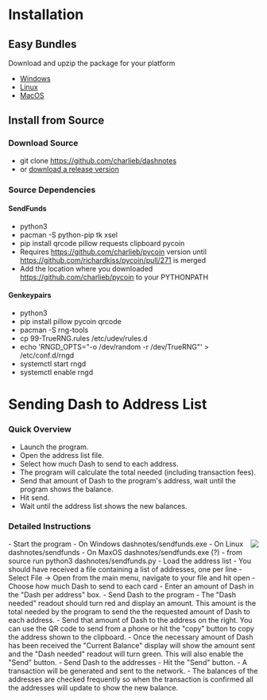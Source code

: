 Installation
============

## Easy Bundles
Download and upzip the package for your platform
- [Windows](http://google.com)
- [Linux](http://google.com)
- [MacOS](http://google.com)


## Install from Source
### Download Source 
- git clone https://github.com/charlieb/dashnotes
- or [download a release version](https://github.com/charlieb/dashnotes/releases)
### Source Dependencies
#### SendFunds
- python3
- pacman -S python-pip tk xsel
- pip install qrcode pillow requests clipboard pycoin
- Requires https://github.com/charlieb/pycoin version until https://github.com/richardkiss/pycoin/pull/271 is merged
- Add the location where you downloaded https://github.com/charlieb/pycoin to
  your PYTHONPATH

#### Genkeypairs
- python3
- pip install pillow pycoin qrcode
- pacman -S rng-tools
- cp 99-TrueRNG.rules /etc/udev/rules.d
- echo 'RNGD_OPTS="-o /dev/random -r /dev/TrueRNG"' > /etc/conf.d/rngd
- systemctl start rngd
- systemctl enable rngd

Sending Dash to Address List
============================
### Quick Overview
- Launch the program.
- Open the address list file.
- Select how much Dash to send to each address.
- The program will calculate the total needed (including transaction fees).
- Send that amount of Dash to the program's address, wait until the program
  shows the balance.
- Hit send.
- Wait until the address list shows the new balances.
### Detailed Instructions
<img align="right" src="https://i.imgur.com/kI4Z8aT.png">
- Start the program
  - On Windows dashnotes/sendfunds.exe
  - On Linux dashnotes/sendfunds
  - On MaxOS dashnotes/sendfunds.exe (?)
  - from source run python3 dashnotes/sendfunds.py
- Load the address list
  - You should have received a file containing a list of addresses, one per line
  - Select File -> Open from the main menu, navigate to your file and hit open
- Choose how much Dash to send to each card
  - Enter an amount of Dash in the "Dash per address" box.
- Send Dash to the program
  - The "Dash needed" readout should turn red and display an amount. This
    amount is the total needed by the program to send the the requested amount
    of Dash to each address.
  - Send that amount of Dash to the address on the right. You can use the QR
    code to send from a phone or hit the "copy" button to copy the address
    shown to the clipboard.
  - Once the necessary amount of Dash has been received the "Current Balance"
    display will show the amount sent and the "Dash needed" readout will turn
    green. This will also enable the "Send" button.
- Send Dash to the addresses
  - Hit the "Send" button.
  - A transaction will be generated and sent to the network.
  - The balances of the addresses are checked frequently so when the
    transaction is confirmed all the addresses will update to show the new
    balance.



